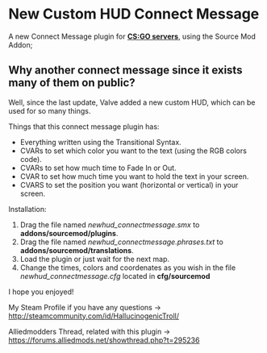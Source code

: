 <h1>New Custom HUD Connect Message</h1>

A new Connect Message plugin for <u><b> CS:GO servers</b></u>, using the Source Mod Addon;

<h2>Why another connect message since it exists many of them on public?</h2>

Well, since the last update, Valve added a new custom HUD, which can be used for so many things.

Things that this connect message plugin has:

<ul>
<li>Everything written using the Transitional Syntax.</li>
<li>CVARs to set which color you want to the text (using the RGB colors code).</li>
<li>CVARs to set how much time to Fade In or Out.</li>
<li>CVAR to set how much time you want to hold the text in your screen.</li>
<li>CVARS to set the position you want (horizontal or vertical) in your screen.</li>
</ul>


Installation:
<ol>
<li>Drag the file named <i>newhud_connectmessage.smx</i> to <b>addons/sourcemod/plugins</b>.</li>
<li>Drag the file named <i>newhud_connectmessage.phrases.txt</i> to <b>addons/sourcemod/translations</b>.</li>
<li>Load the plugin or just wait for the next map.</li>
<li>Change the times, colors and coordenates as you wish in the file <i>newhud_connectmessage.cfg</i> located in <b>cfg/sourcemod</b></li>
</ol>

I hope you enjoyed!

My Steam Profile if you have any questions -> http://steamcommunity.com/id/HallucinogenicTroll/

Alliedmodders Thread, related with this plugin -> https://forums.alliedmods.net/showthread.php?t=295236
